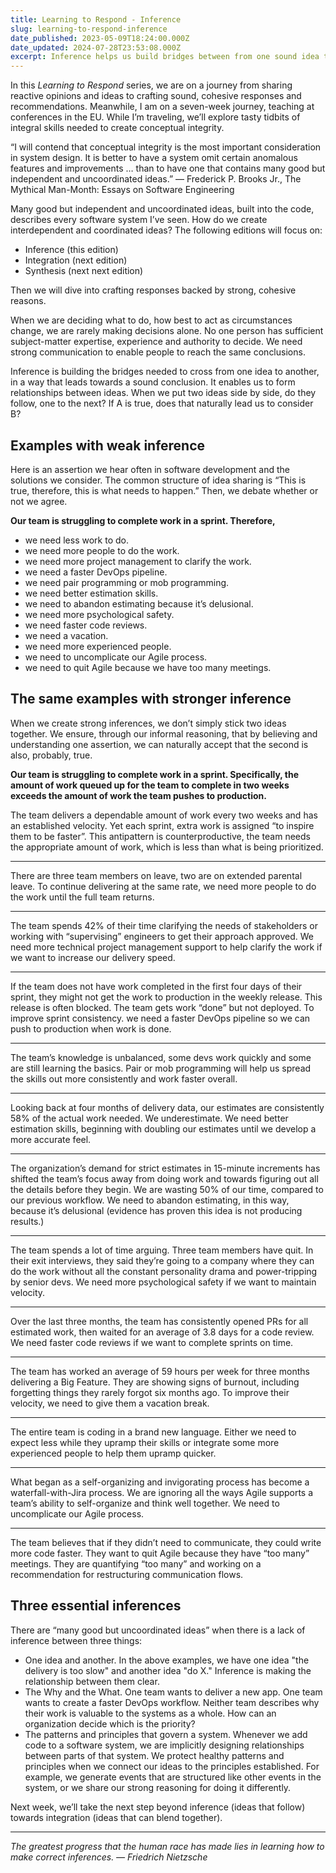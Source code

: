 ```yaml
---
title: Learning to Respond - Inference
slug: learning-to-respond-inference
date_published: 2023-05-09T18:24:00.000Z
date_updated: 2024-07-28T23:53:08.000Z
excerpt: Inference helps us build bridges between from one sound idea to another.
---
```


In this *Learning to Respond* series, we are on a journey from sharing reactive opinions and ideas to crafting sound, cohesive responses and recommendations. Meanwhile, I am on a seven-week journey, teaching at conferences in the EU. While I’m traveling, we’ll explore tasty tidbits of integral skills needed to create conceptual integrity.

“I will contend that conceptual integrity is the most important consideration in system design. It is better to have a system omit certain anomalous features and improvements … than to have one that contains many good but independent and uncoordinated ideas.” ― Frederick P. Brooks Jr., The Mythical Man-Month: Essays on Software Engineering

Many good but independent and uncoordinated ideas, built into the code, describes every software system I’ve seen. How do we create interdependent and coordinated ideas? The following editions will focus on:

- Inference (this edition)
- Integration (next edition)
- Synthesis (next next edition)

Then we will dive into crafting responses backed by strong, cohesive reasons.

When we are deciding what to do, how best to act as circumstances change, we are rarely making decisions alone. No one person has sufficient subject-matter expertise, experience and authority to decide. We need strong communication to enable people to reach the same conclusions.

Inference is building the bridges needed to cross from one idea to another, in a way that leads towards a sound conclusion. It enables us to form relationships between ideas. When we put two ideas side by side, do they follow, one to the next? If A is true, does that naturally lead us to consider B?

## Examples with weak inference

Here is an assertion we hear often in software development and the solutions we consider. The common structure of idea sharing is “This is true, therefore, this is what needs to happen.” Then, we debate whether or not we agree.

**Our team is struggling to complete work in a sprint. Therefore,**

- we need less work to do.
- we need more people to do the work.
- we need more project management to clarify the work.
- we need a faster DevOps pipeline.
- we need pair programming or mob programming.
- we need better estimation skills.
- we need to abandon estimating because it’s delusional.
- we need more psychological safety.
- we need faster code reviews.
- we need a vacation.
- we need more experienced people.
- we need to uncomplicate our Agile process.
- we need to quit Agile because we have too many meetings.

## The same examples with stronger inference

When we create strong inferences, we don’t simply stick two ideas together. We ensure, through our informal reasoning, that by believing and understanding one assertion, we can naturally accept that the second is also, probably, true.

**Our team is struggling to complete work in a sprint. Specifically, the amount of work queued up for the team to complete in two weeks exceeds the amount of work the team pushes to production.**

The team delivers a dependable amount of work every two weeks and has an established velocity. Yet each sprint, extra work is assigned “to inspire them to be faster”. This antipattern is counterproductive, the team needs the appropriate amount of work, which is less than what is being prioritized.

---

There are three team members on leave, two are on extended parental leave. To continue delivering at the same rate, we need more people to do the work until the full team returns.

---

The team spends 42% of their time clarifying the needs of stakeholders or working with “supervising” engineers to get their approach approved. We need more technical project management support to help clarify the work if we want to increase our delivery speed.

---

If the team does not have work completed in the first four days of their sprint, they might not get the work to production in the weekly release. This release is often blocked. The team gets work “done” but not deployed. To improve sprint consistency. we need a faster DevOps pipeline so we can push to production when work is done.

---

The team’s knowledge is unbalanced, some devs work quickly and some are still learning the basics. Pair or mob programming will help us spread the skills out more consistently and work faster overall.

---

Looking back at four months of delivery data, our estimates are consistently 58% of the actual work needed. We underestimate. We need better estimation skills, beginning with doubling our estimates until we develop a more accurate feel.

---

The organization’s demand for strict estimates in 15-minute increments has shifted the team’s focus away from doing work and towards figuring out all the details before they begin. We are wasting 50% of our time, compared to our previous workflow. We need to abandon estimating, in this way, because it’s delusional (evidence has proven this idea is not producing results.)

---

The team spends a lot of time arguing. Three team members have quit. In their exit interviews, they said they’re going to a company where they can do the work without all the constant personality drama and power-tripping by senior devs. We need more psychological safety if we want to maintain velocity.

---

Over the last three months, the team has consistently opened PRs for all estimated work, then waited for an average of 3.8 days for a code review. We need faster code reviews if we want to complete sprints on time.

---

The team has worked an average of 59 hours per week for three months delivering a Big Feature. They are showing signs of burnout, including forgetting things they rarely forgot six months ago. To improve their velocity, we need to give them a vacation break.

---

The entire team is coding in a brand new language. Either we need to expect less while they upramp their skills or integrate some more experienced people to help them upramp quicker.

---

What began as a self-organizing and invigorating process has become a waterfall-with-Jira process. We are ignoring all the ways Agile supports a team’s ability to self-organize and think well together. We need to uncomplicate our Agile process.

---

The team believes that if they didn’t need to communicate, they could write more code faster. They want to quit Agile because they have “too many” meetings. They are quantifying “too many” and working on a recommendation for restructuring communication flows.

## Three essential inferences

There are “many good but uncoordinated ideas” when there is a lack of inference between three things:

- One idea and another. In the above examples, we have one idea "the delivery is too slow" and another idea "do X." Inference is making the relationship between them clear.
- The Why and the What. One team wants to deliver a new app. One team wants to create a faster DevOps workflow. Neither team describes why their work is valuable to the systems as a whole. How can an organization decide which is the priority?
- The patterns and principles that govern a system. Whenever we add code to a software system, we are implicitly designing relationships between parts of that system. We protect healthy patterns and principles when we connect our ideas to the principles established. For example, we generate events that are structured like other events in the system, or we share our strong reasoning for doing it differently.

Next week, we’ll take the next step beyond inference (ideas that follow) towards integration (ideas that can blend together).

---

*The greatest progress that the human race has made lies in learning how to make correct inferences. ― Friedrich Nietzsche*
